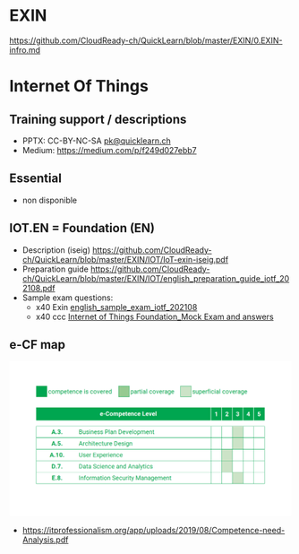 # EXIN
https://github.com/CloudReady-ch/QuickLearn/blob/master/EXIN/0.EXIN-infro.md

# Internet Of Things
## Training support / descriptions
* PPTX: CC-BY-NC-SA pk@quicklearn.ch 
* Medium: https://medium.com/p/f249d027ebb7

## Essential
* non disponible

## IOT.EN = Foundation (EN)
* Description (iseig) https://github.com/CloudReady-ch/QuickLearn/blob/master/EXIN/IOT/IoT-exin-iseig.pdf
* Preparation guide https://github.com/CloudReady-ch/QuickLearn/blob/master/EXIN/IOT/english_preparation_guide_iotf_202108.pdf
* Sample exam questions: 
  * x40 Exin [english_sample_exam_iotf_202108](https://github.com/CloudReady-ch/QuickLearn/blob/master/EXIN/IOT/english_sample_exam_iotf_202108.pdf)
  * x40 ccc [Internet of Things Foundation_Mock Exam and answers](https://github.com/CloudReady-ch/QuickLearn/blob/master/EXIN/IOT/Internet%20of%20Things%20Foundation_Mock%20Exam%20and%20answers.pdf)

## e-CF map
![e-CF](https://github.com/CloudReady-ch/QuickLearn/blob/master/EXIN/IOT/e-CF_mapping_IOTF.png)
* https://itprofessionalism.org/app/uploads/2019/08/Competence-need-Analysis.pdf
